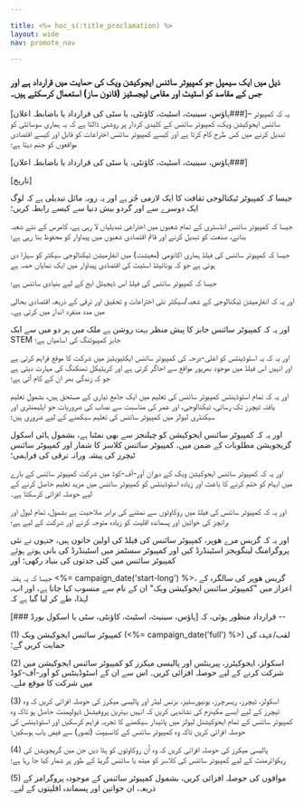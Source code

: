 ```yaml
---

title: <%= hoc_s(:title_proclamation) %>
layout: wide
nav: promote_nav

---
```



### ذیل میں ایک سیمپل جو کمپیوٹر سائنس ایجوکیشن ویک کی حمایت میں قرارداد ہے اور جس کے مقاصد کو اسٹیٹ اور مقامی لیجسٹیز (قانون ساز) استعمال کرسکتے ہیں۔

  
[ہاؤس، سینیٹ، اسٹیٹ، کاؤنٹی، یا سٹی کی قرارداد یا باضابطہ اعلان###]– یہ کہ کمپیوٹر سائنس ایجوکیشن ویک، کمپیوٹر سائنس کے کلیدی کردار پر روشنی ڈالتا ہے کہ یہ ہماری سوسائٹی کو تبدیل کرنے میں کس طرح کام کرتا ہے اور کیسے کمپیوٹر سائنس اختراعات کو قابل اور کیسے اقتصادی مواقعوں کو جنم دیتا ہے؛

[ہاؤس، سینیٹ، اسٹیٹ، کاؤنٹی، یا سٹی کی قرارداد یا باضابطہ اعلان###]

[تاریخ]

جیسا کہ کمپیوٹر ٹیکنالوجی ثقافت کا ایک لازمی جُز ہے اور یہ روبہ مائل تبدیلی ہے کہ لوگ ایک دوسرے سے اور گردو بیش دنیا سے کیسے رابطہ کریں؛

جیسا کہ کمپیوٹر سائنس انڈسٹری کے تمام شعبوں میں اختراعی تبدیلیاں لا رہی ہے، کامرس کے نئے شعبہ بنانے، صنعت کو تبدیل کرنے اور قائم اقتصادی شعبوں میں پیداوار کو محفوظ بنا رہی ہے؛

جیسا کہ کمپیوٹر سائنس کی فیلڈ ہماری اکانومی (معیشت) میں انفارمیشن ٹیکنالوجی سیکٹر کو سہارا دی ہوئی ہے جو کہ یونائیٹڈ اسٹیٹ کی اقتصادی پیداوار میں ایک نمایاں حصہ ہے

جیسا کہ کمپیوٹر سائنس کی فیلڈ اس ڈیجیٹل ایج کے لیے بنیادی سائنس ہے؛

اور یہ کہ انفارمیشن ٹیکنالوجی کے شعبہ/سیکٹر نئی اختراعات و تحقیق اور ترقی کے ذریعہ اقتصادی بحالی میں مدد منفرد انداز میں کرتی ہے۔

اور یہ کہ کمپیوٹر سائنس جابز کا پیش منظر بہت روشن ہے ملک میں ہر دو میں سے ایک STEM جابز کمپیوٹنگ کی اسامیاں ہے؛

اور یہ کہ یہ اسٹوڈینٹس کو اعلی-درجہ کی کمپیوٹر سائنس ایکٹیویٹیز میں شرکت کا موقع فراہم کرتی ہے اور انہیں اس فیلڈ میں موجود بھرپور مواقع سے اجاگر کرتی ہے اور کریٹیکل تھنکنگ کی مہارت دیتی ہے جو کہ زندگی بھر ان کے کام آتی ہے؛

اور یہ کہ تمام اسٹوڈینٹس کمپیوٹر سائنس کی تعلیم میں ایک جامع تیاری کے مستحق ہیں، بشمول تعلیم یافتہ ٹیچرز تک رسائی، ٹیکنالوجی، اور عمر کی مناسبت سے نصاب کی ضروریات جو ایلیمنٹری اور سیکنڈری لیولز میں کمپیوٹر سائنس کی تعلیم سیکھنے کے لیے ضروری ہیں؛

اور یہ کہ کمپیوٹر سائنس ایجوکیشن کو چیلنجز سے بھی نمٹنا ہے، بشمول ہائی اسکول گریجویشن مطلوبات کے ضمن میں، کمپیوٹر سائنس کلاسز کا شمار اور کمپیوٹر سائنس ٹیچرز کی پیشہ ورانہ ترقی کی فراہمی؛

اور یہ کہ کمپیوٹر سائنس ایجوکیشن ویک کے دوران آور-آف-کوڈ میں شرکت کمپیوٹر سائنس کے بارے میں ابہام کو ختم کرنے کا باعث اور زیادہ اسٹوڈینٹس کو کمپیوٹر سائنس میں مزید تعلیم حاصل کرنے کے لیے حوصلہ افزائی کرسکتا ہے۔

اور یہ کہ کمپیوٹر سائنس کی فیلڈ میں روکاوٹوں سے نمٹنے کی برابر صلاحیت ہے بشمول، تمام لیول اور برانچز کی خواتین اور پسماندہ اقلیت کو زیادہ متوجہ کرنے اور شرکت کے لیے ہے؛

اور یہ کہ گریس مرے ھوپر، کمپیوٹر سائنس کی فیلڈ کی اولین خاتون ہیں، جنہوں نے نئی پروگرامنگ لینگویجز اسٹینڈرڈ کیں اور کمپیوٹر سسٹمز میں اسٹینڈرڈ کی بانی ہوتے ہوئے کمپیوٹر سائنس میں کئی جدتوں کی بنیاد رکھی؛ اور 

جیسا کہ یہ ہفتہ <%= campaign_date('start-long') %>، گریس ھوپر کی سالگرہ کے اعزاز میں "کمپیوٹر سائنس ایجوکیشن ویک" ان کے نام سے منسوب کیا جاتا ہے، اور اب، لہذا، طے کر لیا گیا ہے کہ

قرارداد منظور ہوئی، کہ [ہاؤس، سینیٹ، اسٹیٹ، کاؤنٹی، سٹی یا اسکول بورڈ ###] --

(1) کمپیوٹر سائنس ایجوکیشن ویک (<%= campaign_date('full') %>) لقب/عہدہ کی حمایت کریں گے؛

(2) اسکولز، ایجوکیٹرز، پیرینٹس اور پالیسی میکرز کو کمپیوٹر سائنس ایجوکیشن میں شرکت کرنے کے لیے حوصلہ افزائی کریں۔ اس سے ان کے اسٹوڈینٹس کو آور-آف-کوڈ میں شرکت کا موقع ملے۔

(3) اسکولز، ٹیچرز، ریسرچرز، یونیورسٹیز، بزنس لیڈر اور پالیسی میکرز کی حوصلہ افزائی کریں کہ وہ ٹیچرز کے لیے ایسے مکینزم کی نشاندہی کریں کہ انہیں بہترین پروفیشنل ڈیولپمنٹ حاصل ہو تاکہ وہ کمپیوٹر سائنس کے تمام ایجوکیشنل لیولز میں پائیدار سیکھنے کا تجربہ فراہم کرسکیں اور اسٹوڈینٹس کی حوصلہ افزائی کریں تاکہ وہ کمپیوٹر سائنس کے کانسیپٹ (تصور) سے فیض یاب ہوسکیں؛

(4) پالیسی میکرز کی حوصلہ افزائی کریں کہ وہ اُن روکاوٹوں کو ہٹا دیں جن میں گریجویشن کی ریکوائرمنٹ کے لیے کمپیوٹر سائنس کی کلاسز کو میتھ یا سائنس گریڈ کے طور پر شمار کیا جا رہا ہے؛

(5) مواقوں کی حوصلہ افزائی کریں، بشمول کمپیوٹر سائنس کے موجودہ پروگرامز کے ذریعہ، ان خواتین اور پسماندہ اقلیتوں کے لیے۔

